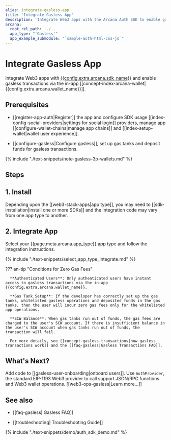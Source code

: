 ```yaml
---
alias: integrate-gasless-app
title: 'Integrate Gasless App'
description: 'Integrate Web3 apps with the Arcana Auth SDK to enable gasless transactions via the Arcana wallet.'
arcana:
  root_rel_path: ../..
  app_type: "'Gasless'"
  app_example_submodule: "`sample-auth-html-css-js`"
---
```


# Integrate Gasless App

Integrate Web3 apps with [{{config.extra.arcana.sdk_name}}]({{page.meta.arcana.root_rel_path}}/concepts/authsdk.md) and enable gasless transactions via the in-app [[concept-index-arcana-wallet|{{config.extra.arcana.wallet_name}}]].

## Prerequisites

* [[register-app-auth|Register]] the app and configure SDK usage [[index-config-social-providers|settings for social login]] providers, manage app [[configure-wallet-chains|manage app chains]] and [[index-setup-wallet|wallet user experience]].

* [[configure-gasless|Configure gasless]], set up gas tanks and deposit funds for gasless transactions.

{% include "./text-snippets/note-gasless-3p-wallets.md" %}

## Steps

## 1. Install 
     
Depending upon the [[web3-stack-apps|app type]], you may need to [[sdk-installation|install one or more SDKs]] and the integration code may vary from one app type to another. 

## 2. Integrate App

Select your {{page.meta.arcana.app_type}} app type and follow the integration instructions.

{% include "./text-snippets/select_app_type_integrate.md" %}

??? an-tip "Conditions for Zero Gas Fees"

      **Authenticated Users**: Only authenticated users have instant access to gasless transactions via the in-app {{config.extra.arcana.wallet_name}}. 
      
      **Gas Tank Setup**: If the developer has correctly set up the gas tanks, whitelisted gasless operations and deposited funds in the gas tanks, then the user will incur zero gas fees only for the whitelisted app operations.

      **SCW Balance**: When gas tanks run out of funds, the gas fees are charged to the user's SCW account. If there is insufficient balance in the user's SCW account when gas tanks run out of funds, the transaction will fail. 

      For more details, see [[concept-gasless-transactions|how gasless transactions work]] and the [[faq-gasless|Gasless Transactions FAQ]].

## What's Next?

Add code to [[gasless-user-onboarding|onboard users]]. Use `AuthProvider`, the standard EIP-1193 Web3 provider to call support JSON/RPC functions and Web3 wallet operations. [[web3-ops-gasless|Learn more...]]

## See also


* [[faq-gasless| Gasless FAQ]]

* [[troubleshooting| Troubleshooting Guide]]

{% include "./text-snippets/demo/auth_sdk_demo.md" %}
